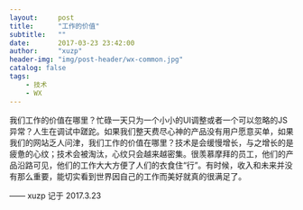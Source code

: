 ```yaml
---
layout:     post
title:      "工作的价值"
subtitle:   ""
date:       2017-03-23 23:42:00
author:     "xuzp"
header-img: "img/post-header/wx-common.jpg"
catalog: false
tags:
    - 技术
    - WX
---
```


我们工作的价值在哪里？忙碌一天只为一个小小的UI调整或者一个可以忽略的JS异常？人生在调试中蹉跎。如果我们整天费尽心神的产品没有用户愿意买单，如果我们的网站乏人问津，我们工作的价值在哪里？技术是会缓慢增长，与之增长的是疲惫的心纹；技术会被淘汰，心纹只会越来越密集。很羡慕摩拜的员工，他们的产品沿路可见，他们的工作大大方便了人们的衣食住“行”。有时候，收入和未来并没有那么重要，能切实看到世界因自己的工作而美好就真的很满足了。

—— xuzp 记于 2017.3.23
